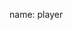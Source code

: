 name: player

<asciinema-player autoload="true" src="casts/kops-blockke.json" theme="monokai" idle-time-limit="2" font-size="18px" rows="25" cols="90"></asciinema-player>
